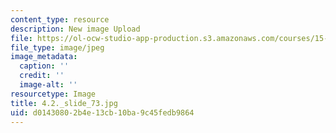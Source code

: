 ```yaml
---
content_type: resource
description: New image Upload
file: https://ol-ocw-studio-app-production.s3.amazonaws.com/courses/15-s21-nuts-and-bolts-of-business-plans-january-iap-2014/d01430802b4e13cb10ba9c45fedb9864_4.2._slide_73.jpg
file_type: image/jpeg
image_metadata:
  caption: ''
  credit: ''
  image-alt: ''
resourcetype: Image
title: 4.2._slide_73.jpg
uid: d0143080-2b4e-13cb-10ba-9c45fedb9864
---
```

